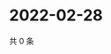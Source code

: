 # 2022-02-28

共 0 条

<!-- BEGIN WEIBO -->
<!-- 最后更新时间 Mon Feb 28 2022 06:11:22 GMT+0800 (China Standard Time) -->

<!-- END WEIBO -->
